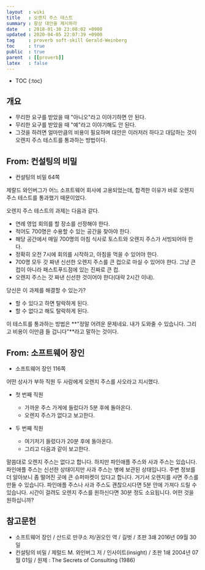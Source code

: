 ```yaml
---
layout  : wiki
title   : 오렌지 주스 테스트
summary : 항상 대안을 제시하라
date    : 2018-01-30 23:08:02 +0900
updated : 2020-04-05 22:07:39 +0900
tag     : proverb soft-skill Gerald-Weinberg
toc     : true
public  : true
parent  : [[proverb]]
latex   : false
---
```

* TOC
{:toc}

## 개요

* 무리한 요구를 받았을 때 "아니오"라고 이야기하면 안 된다.
* 무리한 요구를 받았을 때 "예"라고 이야기해도 안 된다.
* 그것을 하려면 얼마만큼의 비용이 필요하며 대안은 이러저러 하다고 대답하는 것이 오렌지 주스 테스트를 통과하는 방법이다.

## From: 컨설팅의 비밀

* 컨설팅의 비밀 64쪽

제랄드 와인버그가 어느 소프트웨어 회사에 고용되었는데, 합격한 이유가 바로 오렌지 주스 테스트를 통과했기 때문이었다.

오렌지 주스 테스트의 과제는 다음과 같다.

* 연례 영업 회의를 할 장소를 선정해야 한다.
* 적어도 700명은 수용할 수 있는 공간을 찾아야 한다.
* 해당 공간에서 매일 700명의 아침 식사로 토스트와 오렌지 주스가 서빙되어야 한다.
* 정확히 오전 7시에 회의를 시작하고, 아침을 먹을 수 있어야 한다.
* 700명 모두 갓 짜낸 신선한 오렌지 주스를 큰 컵으로 마실 수 있어야 한다. 그냥 큰 컵이 아니라 패스트푸드점에 있는 진짜로 큰 컵.
* 오렌지 주스는 갓 짜낸 신선한 것이어야 한다(대략 2시간 이내).

당신은 이 과제를 해결할 수 있는가?

* 할 수 있다고 하면 탈락하게 된다.
* 할 수 없다고 해도 탈락하게 된다.

이 테스트를 통과하는 방법은 **"정말 어려운 문제네요. 내가 도와줄 수 있습니다. 그리고 비용이 이만큼 들 겁니다"**라고 말하는 것이다.

## From: 소프트웨어 장인

* 소프트웨어 장인 116쪽

어떤 상사가 부하 직원 두 사람에게 오렌지 주스를 사오라고 지시했다.

* 첫 번째 직원
    * 가까운 주스 가게에 들렀다가 5분 후에 돌아온다.
    * 오렌지 주스가 없다고 보고한다.

* 두 번째 직원
    * 여기저기 들렀다가 20분 후에 돌아온다.
    * 그리고 다음과 같이 보고한다.

>
말씀대로 오렌지 주스는 없다고 합니다.
하지만 파인애플 주스와 사과 주스는 있습니다.
파인애플 주스는 신선한 상태이지만 사과 주스는 병에 보관된 상태입니다.
주변 정보를 더 알아보니 좀 떨어진 곳에 큰 슈퍼마켓이 있다고 합니다. 거기서 오렌지를 사면 주스를 만들 수 있습니다.
파인애플 주스나 사과 주스도 괜찮으시다면 5분 안에 가져다 드릴 수 있습니다.
시간이 걸려도 오렌지 주스를 원하신다면 30분 정도 소요됩니다. 어떤 것을 원하십니까?

## 참고문헌

- 소프트웨어 장인 / 산드로 만쿠소 저/권오인 역 / 길벗 / 초판 3쇄 2016년 09월 30일
- 컨설팅의 비밀 / 제럴드 M. 와인버그 저 / 인사이트(insight) / 초판 1쇄 2004년 07월 01일 / 원제 : The Secrets of Consulting (1986)

